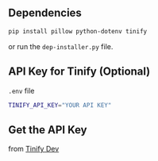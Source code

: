 
## Dependencies

```bash
pip install pillow python-dotenv tinify
``` 

or run the `dep-installer.py` file.

## API Key for Tinify (Optional)

`.env` file

```bash
TINIFY_API_KEY="YOUR API KEY"
```
## Get the API Key

from [Tinify Dev](https://tinypng.com/developers)
